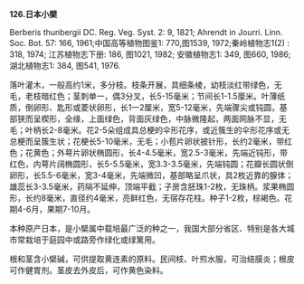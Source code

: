 **126.日本小檗**

Berberis thunbergii DC. Reg. Veg. Syst. 2: 9, 1821; Ahrendt in Jourri. Linn. Soc. Bot. 57: 166, 1961;中国高等植物图鉴1: 770,图1539, 1972;秦岭植物志1(2) : 318, 1974; 江苏植物志下册: 186, 图1021, 1982; 安徽植物志1: 349, 图660, 1986; 湖北植物志1: 384, 图541, 1976.

落叶灌木，一般高约1米，多分枝。枝条开展，具细条棱，幼枝淡红带绿色，无毛，老枝暗红色；茎刺单一，偶3分叉，长5-15毫米；节间长1-1.5厘米。叶薄纸质，倒卵形、匙形或菱状卵形，长1一2厘米，宽5-12毫米，先端骤尖或钝圆，基部狭而呈楔形，全缘，上面绿色，背面灰绿色，中脉微隆起，两面网脉不显，无毛；叶柄长2-8毫米。花2-5朵组成具总梗的伞形花序，或近簇生的伞形花序或无总梗而呈簇生状；花梗长5-10毫米，无毛；小苞片卵状披针形，长约2毫米，带红色；花黄色；外萼片卵状椭圆形，长4-4.5毫米，宽2.5-3毫米，先端近钝形，带红色，内萼片阔椭圆形，长5-5.5毫米，宽3.3-3.5毫米，先端钝圆；花瓣长圆状倒卵形，长5.5-6毫米，宽3-4毫米，先端微凹，基部略呈爪状，具2枚近靠的腺体；雄蕊长3-3.5毫米，药隔不延伸，顶端平截；子房含胚珠1-2枚，无珠柄。浆果椭圆形，长约8毫米，直径约4毫米，亮鲜红色，无宿存花柱。种子1-2枚，棕褐色。花期4-6月，果期7-10月。

本种原产日本，是小檗属中载培最广泛的种之一，我国大部分省区、特别是各大城市常栽培于庭园中或路旁作绿化或绿篱用。

根和茎含小檗碱，可供提取黄连素的原料。民间枝、叶煎水服，可治结膜炎；根皮可作健胃剂。茎皮去外皮后，可作黄色染料。
